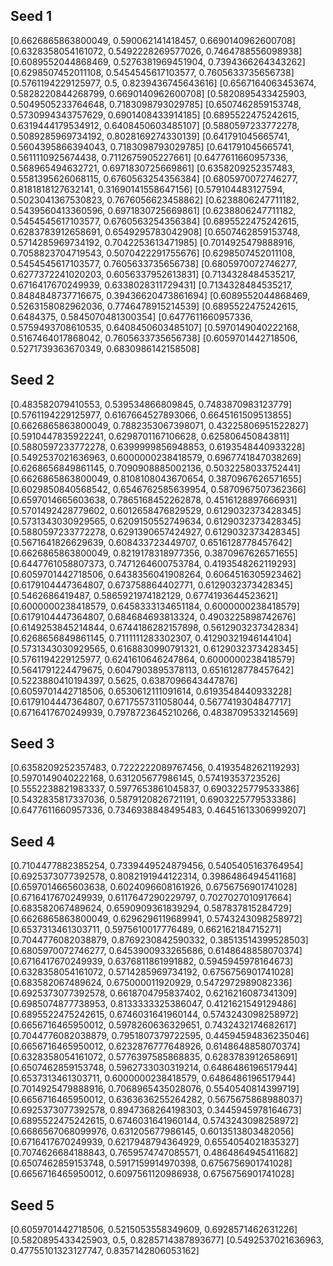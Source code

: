 ## Seed 1
[0.6626865863800049, 0.590062141418457, 0.6690140962600708]
[0.6328358054161072, 0.5492228269577026, 0.7464788556098938]
[0.6089552044868469, 0.5276381969451904, 0.7394366264343262]
[0.6298507452011108, 0.5454545617103577, 0.7605633735656738]
[0.5761194229125977, 0.5, 0.8239436745643616]
[0.6567164063453674, 0.5828220844268799, 0.6690140962600708]
[0.5820895433425903, 0.5049505233764648, 0.7183098793029785]
[0.6507462859153748, 0.5730994343757629, 0.6901408433914185]
[0.6895522475242615, 0.6319444179534912, 0.6408450603485107]
[0.5880597233772278, 0.5089285969734192, 0.8028169274330139]
[0.641791045665741, 0.5604395866394043, 0.7183098793029785]
[0.641791045665741, 0.5611110925674438, 0.7112675905227661]
[0.6477611660957336, 0.568965494632721, 0.6971830725669861]
[0.6358209252357483, 0.5581395626068115, 0.6760563254356384]
[0.6805970072746277, 0.8181818127632141, 0.31690141558647156]
[0.579104483127594, 0.5023041367530823, 0.7676056623458862]
[0.6238806247711182, 0.5439560413360596, 0.6971830725669861]
[0.6238806247711182, 0.5454545617103577, 0.6760563254356384]
[0.6895522475242615, 0.6283783912658691, 0.6549295783042908]
[0.6507462859153748, 0.5714285969734192, 0.7042253613471985]
[0.7014925479888916, 0.7058823704719543, 0.5070422291755676]
[0.6298507452011108, 0.5454545617103577, 0.7605633735656738]
[0.6805970072746277, 0.6277372241020203, 0.6056337952613831]
[0.7134328484535217, 0.6716417670249939, 0.6338028311729431]
[0.7134328484535217, 0.8484848737716675, 0.39436620473861694]
[0.6089552044868469, 0.5263158082962036, 0.7746478915214539]
[0.6895522475242615, 0.6484375, 0.5845070481300354]
[0.6477611660957336, 0.5759493708610535, 0.6408450603485107]
[0.5970149040222168, 0.5167464017868042, 0.7605633735656738]
[0.6059701442718506, 0.5271739363670349, 0.6830986142158508]

## Seed 2
[0.483582079410553, 0.539534866809845, 0.7483870983123779]
[0.5761194229125977, 0.6167664527893066, 0.6645161509513855]
[0.6626865863800049, 0.7882353067398071, 0.43225806951522827]
[0.5910447835922241, 0.6298701167106628, 0.625806450843811]
[0.5880597233772278, 0.6399999856948853, 0.6193548440933228]
[0.5492537021636963, 0.6000000238418579, 0.6967741847038269]
[0.6268656849861145, 0.7090908885002136, 0.5032258033752441]
[0.6626865863800049, 0.8108108043670654, 0.3870967626571655]
[0.6029850840568542, 0.6546762585639954, 0.5870967507362366]
[0.6597014665603638, 0.7865168452262878, 0.4516128897666931]
[0.5701492428779602, 0.6012658476829529, 0.6129032373428345]
[0.5731343030929565, 0.6209150552749634, 0.6129032373428345]
[0.5880597233772278, 0.6291390657424927, 0.6129032373428345]
[0.5671641826629639, 0.608433723449707, 0.6516128778457642]
[0.6626865863800049, 0.8219178318977356, 0.3870967626571655]
[0.6447761058807373, 0.7471264600753784, 0.4193548262119293]
[0.6059701442718506, 0.6438356041908264, 0.6064516305923462]
[0.6179104447364807, 0.673758864402771, 0.6129032373428345]
[0.5462686419487, 0.5865921974182129, 0.6774193644523621]
[0.6000000238418579, 0.6458333134651184, 0.6000000238418579]
[0.6179104447364807, 0.684684693813324, 0.4903225898742676]
[0.6149253845214844, 0.6744186282157898, 0.5612903237342834]
[0.6268656849861145, 0.7111111283302307, 0.41290321946144104]
[0.5731343030929565, 0.6168830990791321, 0.6129032373428345]
[0.5761194229125977, 0.6241610646247864, 0.6000000238418579]
[0.5641791224479675, 0.6047903895378113, 0.6516128778457642]
[0.5223880410194397, 0.5625, 0.6387096643447876]
[0.6059701442718506, 0.6530612111091614, 0.6193548440933228]
[0.6179104447364807, 0.6717557311058044, 0.5677419304847717]
[0.6716417670249939, 0.7978723645210266, 0.4838709533214569]


## Seed 3
[0.6358209252357483, 0.7222222089767456, 0.4193548262119293]
[0.5970149040222168, 0.631205677986145, 0.57419353723526]
[0.5552238821983337, 0.5977653861045837, 0.6903225779533386]
[0.5432835817337036, 0.5879120826721191, 0.6903225779533386]
[0.6477611660957336, 0.7346938848495483, 0.46451613306999207]



## Seed 4
[0.7104477882385254, 0.7339449524879456, 0.5405405163764954]
[0.6925373077392578, 0.8082191944122314, 0.3986486494541168]
[0.6597014665603638, 0.6024096608161926, 0.6756756901741028]
[0.6716417670249939, 0.6117647290229797, 0.7027027010917664]
[0.683582067489624, 0.6590909361839294, 0.587837815284729]
[0.6626865863800049, 0.6296296119689941, 0.5743243098258972]
[0.6537313461303711, 0.5975610017776489, 0.662162184715271]
[0.7044776082038879, 0.8769230842590332, 0.38513514399528503]
[0.6805970072746277, 0.6453900933265686, 0.6148648858070374]
[0.6716417670249939, 0.6376811861991882, 0.5945945978164673]
[0.6328358054161072, 0.5714285969734192, 0.6756756901741028]
[0.683582067489624, 0.675000011920929, 0.5472972989082336]
[0.6925373077392578, 0.6618704795837402, 0.6216216087341309]
[0.6985074877738953, 0.8133333325386047, 0.4121621549129486]
[0.6895522475242615, 0.6746031641960144, 0.5743243098258972]
[0.6656716465950012, 0.5978260636329651, 0.7432432174682617]
[0.7044776082038879, 0.7951807379722595, 0.44594594836235046]
[0.6656716465950012, 0.6232876777648926, 0.6148648858070374]
[0.6328358054161072, 0.5776397585868835, 0.6283783912658691]
[0.6507462859153748, 0.5962733030319214, 0.6486486196517944]
[0.6537313461303711, 0.6000000238418579, 0.6486486196517944]
[0.7014925479888916, 0.7068965435028076, 0.5540540814399719]
[0.6656716465950012, 0.6363636255264282, 0.5675675868988037]
[0.6925373077392578, 0.8947368264198303, 0.3445945978164673]
[0.6895522475242615, 0.6746031641960144, 0.5743243098258972]
[0.6686567068099976, 0.631205677986145, 0.6013513803482056]
[0.6716417670249939, 0.6217948794364929, 0.6554054021835327]
[0.7074626684188843, 0.7659574747085571, 0.4864864945411682]
[0.6507462859153748, 0.5917159914970398, 0.6756756901741028]
[0.6656716465950012, 0.6097561120986938, 0.6756756901741028]

## Seed 5
[0.6059701442718506, 0.5215053558349609, 0.6928571462631226]
[0.5820895433425903, 0.5, 0.8285714387893677]
[0.5492537021636963, 0.47755101323127747, 0.8357142806053162]
